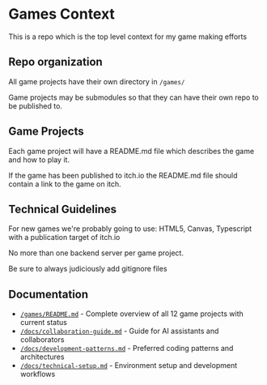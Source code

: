 # Games Context

This is a repo which is the top level context for my game making efforts

## Repo organization

All game projects have their own directory in `/games/`

Game projects may be submodules so that they can have their own repo to be published to.

## Game Projects

Each game project will have a README.md file which describes the game and how to play it.

If the game has been published to itch.io the README.md file should contain a link to the game on itch.

## Technical Guidelines

For new games we're probably going to use: HTML5, Canvas, Typescript with a publication target of itch.io

No more than one backend server per game project.

Be sure to always judiciously add gitignore files

## Documentation

- [`/games/README.md`](./games/README.md) - Complete overview of all 12 game projects with current status
- [`/docs/collaboration-guide.md`](./docs/collaboration-guide.md) - Guide for AI assistants and collaborators
- [`/docs/development-patterns.md`](./docs/development-patterns.md) - Preferred coding patterns and architectures
- [`/docs/technical-setup.md`](./docs/technical-setup.md) - Environment setup and development workflows